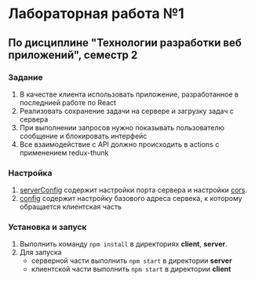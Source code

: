 # Лабораторная работа №1 #
## По дисциплине "Технологии разработки веб приложений", семестр 2 ##
### Задание ###
1. В качестве клиента использовать приложение, разработанное в последнией работе по React
1. Реализовать сохранение задачи на сервере и загрузку задач с сервера
1. При выполнении запросов нужно показывать пользователю сообщение и блокировать интерфейс
1. Все взаимодействие с API должно происходить в actions с применением redux-thunk

### Настройка ###
1. [serverConfig](server/serverConfig.json) содержит настройки порта сервера и настройки [cors](https://github.com/expressjs/cors#usage).
1. [config](client/src/js/api/config.json) содержит настройку базового адреса сервека, к которому обращается клиентская часть

### Установка и запуск ###
1. Выполнить команду `npm install` в директориях **client**, **server**.
1. Для запуска
    * серверной части выполнить `npm start` в директории **server**
    * клиентской части выполнить `npm start` в директории **client**


